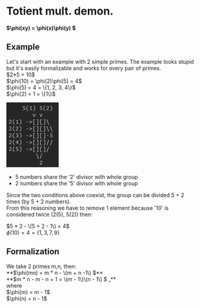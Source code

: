 # Totient mult. demon.
**$\phi(xy) = \phi(x)\phi(y) $**
## Example

<p>Let's start with an example with 2 simple primes. The example looks stupid but it's easily formalizable and works for every pair of primes.<br>
$2*5 = 10$ <br>
$\phi(10) = \phi(2)\phi(5) = 4$ <br>
$\phi(5) = 4 = \{1, 2, 3, 4\}$ <br>
$\phi(2) = 1 = \{1\}$ <br>
</p>

![Scheme](Scheme.png)


- 5 numbers share the '2' divisor with whole group
- 2 numbers share the '5' divisor with whole group
<p>Since the two conditions above coexist, the group can be divided 5 + 2 times (by 5 + 2 numbers). <br>
From this reasoning we have to remove 1 element because '10' is considered twice (2(5), 5(2)) then: <br>

$5 * 2 - \(5 + 2 - 1\) = 4$ <br>
$\phi(10) = 4 = \{1, 3, 7, 9\}$ <br>
</p>

## Formalization

<p>We take 2 primes m,n, then: <br>
**$\phi(mn) = m * n - \(m + n -1\) $** <br>
**$m * n - m - n + 1 = \(m - 1\)\(n - 1\) $ _** <br>
where <br>
$\phi(m) = m - 1$ <br>
$\phi(n) = n - 1$ <br>
</p>

